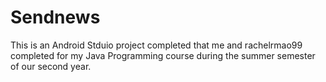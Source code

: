 # Sendnews

This is an Android Stduio project completed that me and rachelrmao99 completed for my Java Programming course during the summer semester of our second year. 

